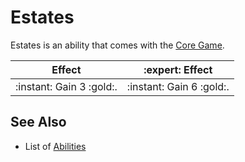 # Estates

Estates is an ability that comes with the [Core Game](../content.md).

| Effect | :expert: Effect |
| :---: | :---: |
| :instant: Gain 3 :gold:. | :instant: Gain 6 :gold:. |


## See Also

- List of [Abilities](../abilities.md)
